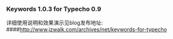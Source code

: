 ### Keywords 1.0.3 for Typecho 0.9

详细使用说明和效果演示见blog发布地址: 
####http://www.jzwalk.com/archives/net/keywords-for-typecho